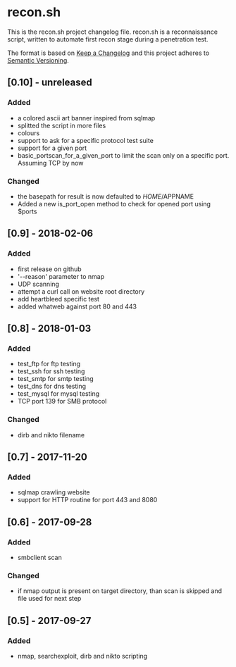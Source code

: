 # recon.sh
This is the recon.sh project changelog file.
recon.sh is a reconnaissance script, written to automate first recon stage during a penetration test.

The format is based on [Keep a Changelog](http://keepachangelog.com/en/1.0.0/)
and this project adheres to [Semantic Versioning](http://semver.org/spec/v2.0.0.html).

## [0.10] - unreleased
### Added
- a colored ascii art banner inspired from sqlmap
- splitted the script in more files
- colours
- support to ask for a specific protocol test suite
- support for a given port
- basic_portscan_for_a_given_port to limit the scan only on a specific port.
	Assuming TCP by now

### Changed
- the basepath for result is now defaulted to $HOME/$APPNAME
- Added a new is_port_open method to check for opened port using $ports

## [0.9] - 2018-02-06
###  Added
- first release on github
- '--reason' parameter to nmap
- UDP scanning
- attempt a curl call on website root directory
- add heartbleed specific test
- added whatweb against port 80 and 443

## [0.8] - 2018-01-03
### Added
- test_ftp for ftp testing
- test_ssh for ssh testing
- test_smtp for smtp testing
- test_dns for dns testing
- test_mysql for mysql testing
- TCP port 139 for SMB protocol
### Changed
- dirb and nikto filename

## [0.7] - 2017-11-20
### Added
- sqlmap crawling website
- support for HTTP routine for port 443 and 8080

## [0.6] - 2017-09-28
### Added
- smbclient scan
### Changed
- if nmap output is present on target directory, than scan is skipped and file
  used for next step

## [0.5] - 2017-09-27
### Added
- nmap, searchexploit, dirb and nikto scripting

